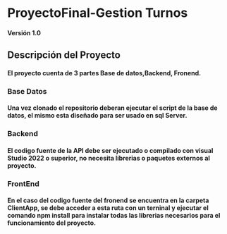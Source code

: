 # ProyectoFinal-Gestion Turnos

#### Versión 1.0

## Descripción del Proyecto
#### El proyecto cuenta de 3 partes Base de datos,Backend, Fronend.

### Base Datos 
#### Una vez clonado el repositorio deberan ejecutar el script de la base de datos, el mismo esta diseñado para ser usado en sql Server.

### Backend
#### El codigo fuente de la API debe ser ejecutado o compilado con visual Studio 2022 o superior, no necesita librerias o paquetes externos al proyecto.

### FrontEnd
#### En el caso del codigo fuente del fronend se encuentra en la carpeta ClientApp, se debe acceder a esta ruta con un terninal y ejecutar el comando npm install para instalar todas las librerias necesarios para el funcionamiento del proyecto.
